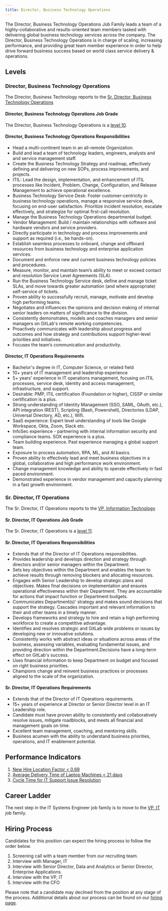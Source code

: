 ```yaml
---
title: Director, Business Technology Operations
---
```


The Director, Business Technology Operations Job Family leads a team of a highly-collaborative and results-oriented team members tasked with delivering global business technology services across the company. The Director, Business Technology Operations is in charge of scaling, increasing performance, and providing great team member experience in order to help drive forward business success based on world class service delivery & operations.

## Levels

### Director, Business Technology Operations

The Director, Business Technology reports to the [Sr. Director, Business Technology Operations](/job-families/finance/director-bt-operations/#sr-director-bt-operations)

#### Director, Business Technology Operations Job Grade

The Director, Business Technology Operations is a [level 10](/handbook/total-rewards/compensation/compensation-calculator/#gitlab-job-grades).

#### Director, Business Technology Operations Responsibilities

- Head a multi-continent team in an all-remote Organization.
- Build and lead a team of  technology leaders, engineers, analysts and and service management staff.
- Create the Business Technology Strategy and roadmap, effectively defining and delivering on new SOPs, process improvements, and projects.
- ITIL: Lead the design, implementation, and enhancement of ITIL processes like Incident, Problem, Change, Configuration, and Release Management to achieve operational excellence.
- Business Technology Service Desk: Foster customer-centricity in business technology operations, manage a responsive service desk, focusing on end-user satisfaction. Prioritize incident resolution, escalate effectively, and strategize for optimal first-call resolution.
- Manage the Business Technology Operations departmental budget.
- Vendor Management: Build / maintain relationships with software and hardware vendors and service providers.
- Directly participate in technology and process improvements and support as required (i.e., be hands-on).
- Establish seamless processes to onboard, change and offboard resources from business technology and enterprise application services.
- Document and enforce new and current business technology policies and procedures.
- Measure, monitor, and maintain team’s ability to meet or exceed contact and resolution Service Level Agreements (SLA).
- Run the Business Technology Service desk, define and manage ticket SLAs, and move towards greater automation (and where appropriate) self-service of tickets.
- Proven ability to successfully recruit, manage, motivate and develop high performing teams.
- Negotiates and influences the opinions and decision making of internal senior leaders on matters of significance to the division.
- Consistently demonstrates, models and coaches managers and senior managers on GitLab's remote working competencies.
- Proactively communicates with leadership about progress and outcomes and how strategy and contributions support higher-level priorities and initiatives.
- Focuses the team’s communication and productivity.

#### Director, IT Operations Requirements

- Bachelor's degree in IT, Computer Science, or related field
- 10+ years of IT management and leadership experience
- 5+ years' experience in IT operations management, focusing on ITIL processes, service desk, identity and access management, infrastructure, and support.
- Desirable: PMP, ITIL certification (Foundation or higher), CISSP or similar certification is a plus.
- Strong understanding of Identity Management (SSO, SAML, OAuth, etc.), API integration (REST), Scripting (Bash, Powershell), Directories (LDAP, Universal Directory, AD, etc.), Wifi.
- SaaS experience: Expert level understanding of tools like Google Workspace, Okta, Zoom, Slack etc.
- InfoSec experience - partnering with internal information security and compliance teams. SOX experience is a plus.
- Team building experience. Past experience managing a global support team.
- Exposure to process automation, RPA, ML, and AI basics.
- Proven ability to effectively lead and meet business objectives in a global, collaborative and high performance work environment.
- Change management knowledge and ability to operate effectively in fast paced environment.
- Demonstrated experience in vendor management and capacity planning in a fast growth environment.

### Sr. Director, IT Operations

The Sr. Director, IT Operations reports to the [VP, Information Technology](/job-families/finance/vp-information-technology/)

#### Sr. Director, IT Operations Job Grade

The Sr. Director, IT Operations is a [level 11](/handbook/total-rewards/compensation/compensation-calculator/#gitlab-job-grades).

#### Sr. Director, IT Operations Responsibilities

- Extends that of the Director of IT Operations responsibilities.
- Provides leadership and develops direction and strategy through directors and/or senior managers within the Department.
- Sets key objectives within the Department and enables the team to achieve results through removing blockers and allocating resources.
- Engages with Senior Leadership to develop strategic plans and objectives. Makes final decisions on implementation and ensures operational effectiveness within their Department. They are accountable for actions that impact function or Department budgets.
- Communicates Department(s)' strategy and makes sound decisions that support the strategy. Cascades important and relevant information to their and other teams in a timely manner.
- Develops frameworks and strategy to hire and retain a high performing workforce to create a competitive advantage.
- Identifies and resolves strategic and GitLab wide problems or issues by developing new or innovative solutions.
- Consistently works with abstract ideas or situations across areas of the business, assessing variables, evaluating fundamental issues, and providing direction within the Department.Decisions have a long-term effect on GitLab's success.
- Uses financial information to keep Department on budget and focused on right business priorities.
- Champions change and reinvent business practices or processes aligned to the scale of the organization.

#### Sr. Director, IT Operations Requirements

- Extends that of the Director of IT Operations requirements.
- 15+ years of experience at Director or Senior Director level in an IT Leadership role.
- Candidate must have proven ability to consistently and collaboratively resolve issues, mitigate roadblocks, and meets all financial and management goals on time.
- Excellent team management, coaching, and mentoring skills.
- Business acumen with the ability to understand business priorities, operations, and IT enablement potential.

## Performance Indicators

1. [New Hire Location Factor < 0.69](https://internal.gitlab.com/handbook/it/it-performance-indicators/#new-hire-location-factor--069)
1. [Average Delivery Time of Laptop Machines < 21 days](https://internal.gitlab.com/handbook/it/it-performance-indicators/#average-delivery-time-of-laptop-machines--21-days)
1. [Cycle Time for IT Support Issue Resolution](https://internal.gitlab.com/handbook/it/it-performance-indicators/#cycle-time-for-it-support-issue-resolution)

## Career Ladder

The next step in the IT Systems Engineer job family is to move to the [VP, IT](/job-families/finance/vp-information-technology/) job family.

## Hiring Process

Candidates for this position can expect the hiring process to follow the order below.

1. Screening call with a team member from our recruiting team.
1. Interview with Manager, IT
1. Interview with Senior Director, Data and Analytics or Senior Director, Enterprise Applications.
1. Interview with the VP, IT
1. Interview with the CFO

Please note that a candidate may declined from the position at any stage of the process.
Additional details about our process can be found on our [hiring page](/handbook/hiring/).
